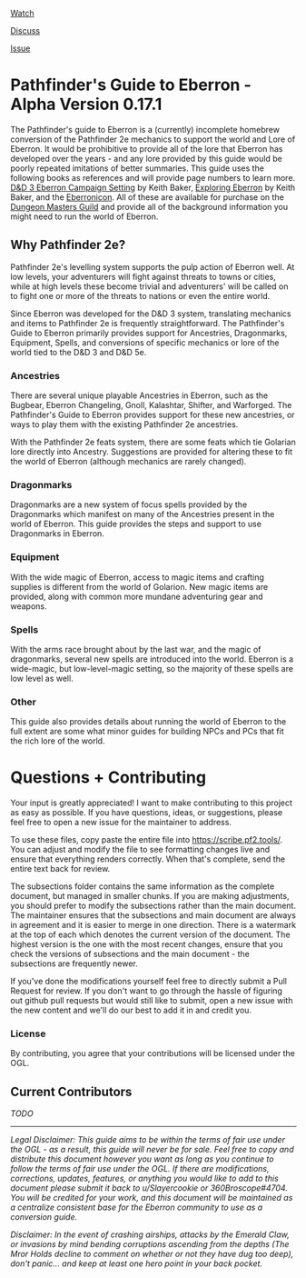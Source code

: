 <a class="github-button" href="https://github.com/TNychka/Pathfinder2eConversion/subscription" data-icon="octicon-eye" data-size="large" aria-label="Watch TNychka/Pathfinder2eConversion on GitHub">Watch</a>

<a class="github-button" href="https://github.com/TNychka/Pathfinder2eConversion/discussions" data-icon="octicon-comment-discussion" data-size="large" aria-label="Discuss TNychka/Pathfinder2eConversion on GitHub">Discuss</a>

<a class="github-button" href="https://github.com/TNychka/Pathfinder2eConversion/issues" data-icon="octicon-issue-opened" data-size="large" aria-label="Issue TNychka/Pathfinder2eConversion on GitHub">Issue</a>

# Pathfinder's Guide to Eberron  - Alpha Version 0.17.1

The Pathfinder's guide to Eberron is a (currently) incomplete homebrew conversion of the Pathfinder 2e mechanics to support the world and Lore of Eberron. It would be prohibitive to provide all of the lore that Eberron has developed over the years - and any lore provided by this guide would be poorly repeated imitations of better summaries. This guide uses the following books as references and will provide page numbers to learn more. [D&D 3 Eberron Campaign Setting](https://www.dmsguild.com/product/28474/Eberron-Campaign-Setting-3e) by Keith Baker, [Exploring Eberron](https://www.dmsguild.com/product/315887/Exploring-Eberron) by Keith Baker, and the [Eberronicon](https://www.dmsguild.com/product/297249/Eberronicon-A-Pocket-Guide-to-the-World). All of these are available for purchase on the [Dungeon Masters Guild](https://www.dmsguild.com/) and provide all of the background information you might need to run the world of Eberron.

## Why Pathfinder 2e?
Pathfinder 2e's levelling system supports the pulp action of Eberron well. At low levels, your adventurers will fight against threats to towns or cities, while at high levels these become trivial and adventurers' will be called on to fight one or more of the threats to nations or even the entire world.

Since Eberron was developed for the D&D 3 system, translating mechanics and items to Pathfinder 2e is frequently straightforward. The Pathfinder's Guide to Eberron primarily provides support for Ancestries, Dragonmarks, Equipment, Spells, and conversions of specific mechanics or lore of the world tied to the D&D 3 and D&D 5e. 

### Ancestries
There are several unique playable Ancestries in Eberron, such as the Bugbear, Eberron Changeling, Gnoll, Kalashtar, Shifter, and Warforged. The Pathfinder's Guide to Eberron provides support for these new ancestries, or ways to play them with the existing Pathfinder 2e ancestries.

With the Pathfinder 2e feats system, there are some feats which tie Golarian lore directly into Ancestry. Suggestions are provided for altering these to fit the world of Eberron (although mechanics are rarely changed). 

### Dragonmarks
Dragonmarks are a new system of focus spells provided by the Dragonmarks which manifest on many of the Ancestries present in the world of Eberron. This guide provides the steps and support to use Dragonmarks in Eberron.

### Equipment
With the wide magic of Eberron, access to magic items and crafting supplies is different from the world of Golarion. New magic items are provided, along with common more mundane adventuring gear and weapons.

### Spells
With the arms race brought about by the last war, and the magic of dragonmarks, several new spells are introduced into the world. Eberron is a wide-magic, but low-level-magic setting, so the majority of these spells are low level as well.

### Other
This guide also provides details about running the world of Eberron to the full extent  are some what minor guides for building NPCs and PCs that fit the rich lore of the world.

# Questions + Contributing
Your input is greatly appreciated! I want to make contributing to this project as easy as possible. If you have questions, ideas, or suggestions, please feel free to open a new issue for the maintainer to address.

To use these files, copy paste the entire file into https://scribe.pf2.tools/. You can adjust and modify the file to see formatting changes live and ensure that everything renders correctly. When that's complete, send the entire text back for review. 

The subsections folder contains the same information as the complete document, but managed in smaller chunks. If you are making adjustments, you should prefer to modify the subsections rather than the main document. The maintainer ensures that the subsections and main document are always in agreement and it is easier to merge in one direction. There is a watermark at the top of each which denotes the current version of the document. The highest version is the one with the most recent changes, ensure that you check the versions of subsections and the main document - the subsections are frequently newer.

If you've done the modifications yourself feel free to directly submit a Pull Request for review. If you don't want to go through the hassle of figuring out github pull requests but would still like to submit, open a new issue with the new content and we'll do our best to add it in and credit you.


### License
By contributing, you agree that your contributions will be licensed under the OGL.

## Current Contributors
*TODO*

---

*Legal Disclaimer: This guide aims to be within the terms of fair use under the OGL - as a result, this guide will never be for sale. Feel free to copy and distribute this document however you want as long as you continue to follow the terms of fair use under the OGL. If there are modifications, corrections, updates, features, or anything you would like to add to this document please submit it back to u/Slayercookie or 360Broscope#4704. You will be credited for your work, and this document will be maintained as a centralize consistent base for the Eberron community to use as a conversion guide.*

*Disclaimer: In the event of crashing airships, attacks by the Emerald Claw, or invasions by mind bending corruptions ascending from the depths (The Mror Holds decline to comment on whether or not they have dug too deep), don't panic... and keep at least one hero point in your back pocket.*
